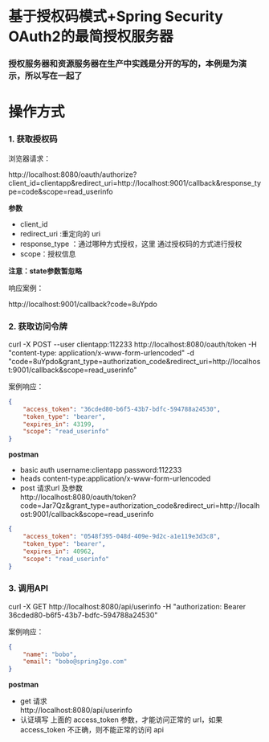 基于授权码模式+Spring Security OAuth2的最简授权服务器
======

### 授权服务器和资源服务器在生产中实践是分开的写的，本例是为演示，所以写在一起了

# 操作方式

### 1. 获取授权码

浏览器请求：

http://localhost:8080/oauth/authorize?client_id=clientapp&redirect_uri=http://localhost:9001/callback&response_type=code&scope=read_userinfo

**参数**
- client_id
- redirect_uri :重定向的 uri
- response_type ：通过哪种方式授权，这里 通过授权码的方式进行授权
- scope：授权信息

**注意：state参数暂忽略**

响应案例：

http://localhost:9001/callback?code=8uYpdo

### 2. 获取访问令牌

curl -X POST --user clientapp:112233 http://localhost:8080/oauth/token -H
"content-type: application/x-www-form-urlencoded" -d
"code=8uYpdo&grant_type=authorization_code&redirect_uri=http://localhost:9001/callback&scope=read_userinfo"

案例响应：

```json
{
    "access_token": "36cded80-b6f5-43b7-bdfc-594788a24530",
    "token_type": "bearer",
    "expires_in": 43199,
    "scope": "read_userinfo"
}
```

**postman**
- basic auth  username:clientapp   password:112233
- heads  content-type:application/x-www-form-urlencoded
- post 请求url 及参数    
http://localhost:8080/oauth/token?code=Jar7Qz&grant_type=authorization_code&redirect_uri=http://localhost:9001/callback&scope=read_userinfo


```json
{
    "access_token": "0548f395-048d-409e-9d2c-a1e119e3d3c8",
    "token_type": "bearer",
    "expires_in": 40962,
    "scope": "read_userinfo"
}
```



### 3. 调用API

curl -X GET http://localhost:8080/api/userinfo -H "authorization: Bearer 36cded80-b6f5-43b7-bdfc-594788a24530"

案例响应：

```json
{
    "name": "bobo",
    "email": "bobo@spring2go.com"
}
```

**postman**
- get 请求   
http://localhost:8080/api/userinfo
- 认证填写 上面的 access_token 参数，才能访问正常的 url，如果 access_token 不正确，则不能正常的访问 api


